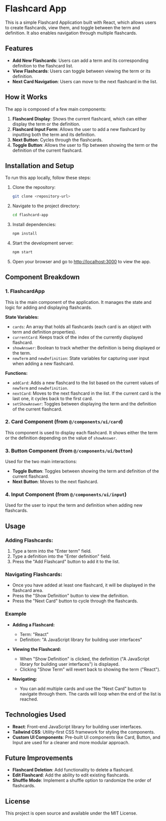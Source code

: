 
# Flashcard App

This is a simple Flashcard Application built with React, which allows users to create flashcards, view them, and toggle between the term and definition. It also enables navigation through multiple flashcards.

## Features

- **Add New Flashcards**: Users can add a term and its corresponding definition to the flashcard list.
- **View Flashcards**: Users can toggle between viewing the term or its definition.
- **Next Card Navigation**: Users can move to the next flashcard in the list.

## How it Works

The app is composed of a few main components:

1. **Flashcard Display**: Shows the current flashcard, which can either display the term or the definition.
2. **Flashcard Input Form**: Allows the user to add a new flashcard by inputting both the term and its definition.
3. **Next Button**: Cycles through the flashcards.
4. **Toggle Button**: Allows the user to flip between showing the term or the definition of the current flashcard.

## Installation and Setup

To run this app locally, follow these steps:

1. Clone the repository:

   ```bash
   git clone <repository-url>
   ```

2. Navigate to the project directory:

   ```bash
   cd flashcard-app
   ```

3. Install dependencies:

   ```bash
   npm install
   ```

4. Start the development server:

   ```bash
   npm start
   ```

5. Open your browser and go to [http://localhost:3000](http://localhost:3000) to view the app.

## Component Breakdown

### 1. FlashcardApp

This is the main component of the application. It manages the state and logic for adding and displaying flashcards.

**State Variables:**
- `cards`: An array that holds all flashcards (each card is an object with term and definition properties).
- `currentCard`: Keeps track of the index of the currently displayed flashcard.
- `showAnswer`: Boolean to track whether the definition is being displayed or the term.
- `newTerm` and `newDefinition`: State variables for capturing user input when adding a new flashcard.

**Functions:**
- `addCard`: Adds a new flashcard to the list based on the current values of `newTerm` and `newDefinition`.
- `nextCard`: Moves to the next flashcard in the list. If the current card is the last one, it cycles back to the first card.
- `setShowAnswer`: Toggles between displaying the term and the definition of the current flashcard.

### 2. Card Component (from `@/components/ui/card`)

This component is used to display each flashcard. It shows either the term or the definition depending on the value of `showAnswer`.

### 3. Button Component (from `@/components/ui/button`)

Used for the two main interactions:
- **Toggle Button**: Toggles between showing the term and definition of the current flashcard.
- **Next Button**: Moves to the next flashcard.

### 4. Input Component (from `@/components/ui/input`)

Used for the user to input the term and definition when adding new flashcards.

## Usage

### Adding Flashcards:
1. Type a term into the "Enter term" field.
2. Type a definition into the "Enter definition" field.
3. Press the "Add Flashcard" button to add it to the list.

### Navigating Flashcards:
- Once you have added at least one flashcard, it will be displayed in the flashcard area.
- Press the "Show Definition" button to view the definition.
- Press the "Next Card" button to cycle through the flashcards.

### Example
- **Adding a Flashcard:**
  - Term: "React"
  - Definition: "A JavaScript library for building user interfaces"
  
- **Viewing the Flashcard:**
  - When "Show Definition" is clicked, the definition ("A JavaScript library for building user interfaces") is displayed.
  - Clicking "Show Term" will revert back to showing the term ("React").

- **Navigating:**
  - You can add multiple cards and use the "Next Card" button to navigate through them. The cards will loop when the end of the list is reached.

## Technologies Used

- **React**: Front-end JavaScript library for building user interfaces.
- **Tailwind CSS**: Utility-first CSS framework for styling the components.
- **Custom UI Components**: Pre-built UI components like Card, Button, and Input are used for a cleaner and more modular approach.

## Future Improvements

- **Flashcard Deletion**: Add functionality to delete a flashcard.
- **Edit Flashcard**: Add the ability to edit existing flashcards.
- **Shuffle Mode**: Implement a shuffle option to randomize the order of flashcards.

## License

This project is open source and available under the MIT License.
